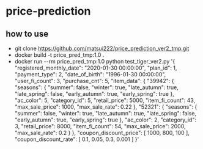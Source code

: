 # price-prediction
## how to use
 - git clone https://github.com/matsui222/price_prediction_ver2_tmp.git
 - docker build -t price_pred_tmp:1.0 .
 - docker run --rm price_pred_tmp:1.0 python test_tiger_ver2.py '{ "registered_monthly_date": "2020-01-30 00:00:00", "plan_id": 1, "payment_type": 2, "date_of_birth": "1996-01-30 00:00:00", "user_fi_count": 3, "purchase_cnt": 5, "item_data": { "39942": { "seasons": { "summer": false, "winter": true, "late_autumn": true, "late_spring": false, "early_autumn": true, "early_spring": true }, "ac_color": 5, "category_id": 5, "retail_price": 5000, "item_fi_count": 43, "max_sale_price": 1000, "max_sale_rate": 0.22 }, "52321": { "seasons": { "summer": false, "winter": true, "late_autumn": true, "late_spring": false, "early_autumn": true, "early_spring": true }, "ac_color": 2, "category_id": 3, "retail_price": 8000, "item_fi_count": 54, "max_sale_price": 2000, "max_sale_rate": 0.2 } }, "coupon_discount_price": [ 1000, 800, 100 ], "coupon_discount_rate": [ 0.1, 0.05, 0.3, 0.001 ] }'

